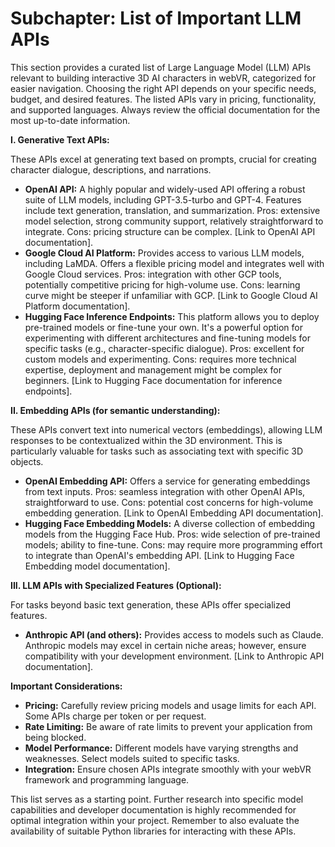 # Subchapter: List of Important LLM APIs

This section provides a curated list of Large Language Model (LLM) APIs relevant to building interactive 3D AI characters in webVR, categorized for easier navigation.  Choosing the right API depends on your specific needs, budget, and desired features.  The listed APIs vary in pricing, functionality, and supported languages.  Always review the official documentation for the most up-to-date information.

**I. Generative Text APIs:**

These APIs excel at generating text based on prompts, crucial for creating character dialogue, descriptions, and narrations.

* **OpenAI API:**  A highly popular and widely-used API offering a robust suite of LLM models, including GPT-3.5-turbo and GPT-4.  Features include text generation, translation, and summarization.  Pros:  extensive model selection, strong community support, relatively straightforward to integrate.  Cons:  pricing structure can be complex.  [Link to OpenAI API documentation].
* **Google Cloud AI Platform:**  Provides access to various LLM models, including LaMDA.  Offers a flexible pricing model and integrates well with Google Cloud services.  Pros:  integration with other GCP tools, potentially competitive pricing for high-volume use. Cons: learning curve might be steeper if unfamiliar with GCP. [Link to Google Cloud AI Platform documentation].
* **Hugging Face Inference Endpoints:**  This platform allows you to deploy pre-trained models or fine-tune your own. It's a powerful option for experimenting with different architectures and fine-tuning models for specific tasks (e.g., character-specific dialogue). Pros: excellent for custom models and experimenting. Cons:  requires more technical expertise, deployment and management might be complex for beginners. [Link to Hugging Face documentation for inference endpoints].


**II. Embedding APIs (for semantic understanding):**

These APIs convert text into numerical vectors (embeddings), allowing LLM responses to be contextualized within the 3D environment. This is particularly valuable for tasks such as associating text with specific 3D objects.

* **OpenAI Embedding API:**  Offers a service for generating embeddings from text inputs.  Pros:  seamless integration with other OpenAI APIs, straightforward to use. Cons:  potential cost concerns for high-volume embedding generation. [Link to OpenAI Embedding API documentation].
* **Hugging Face Embedding Models:**  A diverse collection of embedding models from the Hugging Face Hub. Pros:  wide selection of pre-trained models; ability to fine-tune. Cons: may require more programming effort to integrate than OpenAI's embedding API. [Link to Hugging Face Embedding model documentation].


**III.  LLM APIs with Specialized Features (Optional):**

For tasks beyond basic text generation, these APIs offer specialized features.

* **Anthropic API (and others):**  Provides access to models such as Claude. Anthropic models may excel in certain niche areas; however, ensure compatibility with your development environment.  [Link to Anthropic API documentation].


**Important Considerations:**

* **Pricing:**  Carefully review pricing models and usage limits for each API. Some APIs charge per token or per request.
* **Rate Limiting:**  Be aware of rate limits to prevent your application from being blocked.
* **Model Performance:** Different models have varying strengths and weaknesses. Select models suited to specific tasks.
* **Integration:** Ensure chosen APIs integrate smoothly with your webVR framework and programming language.


This list serves as a starting point.  Further research into specific model capabilities and developer documentation is highly recommended for optimal integration within your project. Remember to also evaluate the availability of suitable Python libraries for interacting with these APIs.


<a id='chapter-10-subchapter-3'></a>